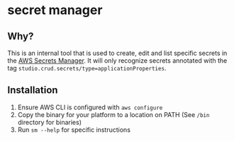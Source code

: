# secret manager

## Why?

This is an internal tool that is used to create, edit and list specific secrets in the [AWS Secrets Manager](https://aws.amazon.com/secrets-manager/). It will only recognize secrets annotated with the tag `studio.crud.secrets/type=applicationProperties`.

## Installation
1. Ensure AWS CLI is configured with `aws configure`
2. Copy the binary for your platform to a location on PATH (See `/bin` directory for binaries)
3. Run `sm --help` for specific instructions
